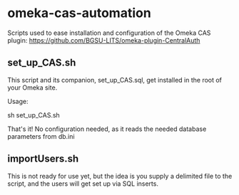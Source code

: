 # omeka-cas-automation
Scripts used to ease installation and configuration of the Omeka CAS plugin:
https://github.com/BGSU-LITS/omeka-plugin-CentralAuth

## set_up_CAS.sh

This script and its companion, set_up_CAS.sql, get installed in the root of your Omeka site.

Usage:

sh set_up_CAS.sh

That's it! No configuration needed, as it reads the needed database parameters from db.ini

## importUsers.sh

This is not ready for use yet, but the idea is you supply a delimited file to the script, and the users will get set up via SQL inserts.
